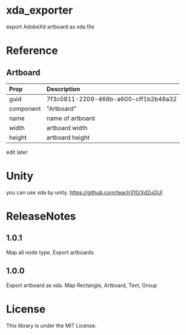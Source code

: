 # xda_exporter
export AdobeXd artboard as xda file

# Reference

## Artboard
|Prop|Description|
|:--|:--|
|guid|7f3c0811-2209-466b-a600-cff1b2b48a32|
|component|"Artboard"|
|name|name of artboard|
|width| artboard width|
|height| artboard height|

edit later

# Unity
you can use xda by unity.
https://github.com/teach310/Xd2uGUI

# ReleaseNotes

## 1.0.1
Map all node type.
Export artboards

## 1.0.0
Export artboard as xda.
Map Rectangle, Artboard, Text, Group

# License
This library is under the MIT License.
